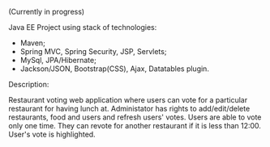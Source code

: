 (Currently in progress)

Java EE Project using stack of technologies:

- Maven;
- Spring MVC, Spring Security, JSP, Servlets;
- MySql, JPA/Hibernate;
- Jackson/JSON, Bootstrap(CSS), Ajax, Datatables plugin.

Description:

Restaurant voting web application where users can vote for a particular restaurant for having lunch at.
Administator has rights to add/edit/delete restaurants, food and users and refresh users' votes.
Users are able to vote only one time. They can revote for another restaurant if it is less than 12:00. User's vote is highlighted.

